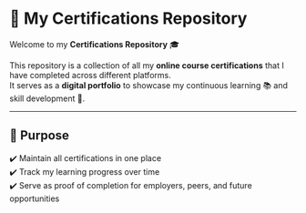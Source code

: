 # 📜 My Certifications Repository  

Welcome to my **Certifications Repository** 🎓  

This repository is a collection of all my **online course certifications** that I have completed across different platforms.  
It serves as a **digital portfolio** to showcase my continuous learning 📚 and skill development 🚀.  

---

## 🎯 Purpose  
✔️ Maintain all certifications in one place  
✔️ Track my learning progress over time  
✔️ Serve as proof of completion for employers, peers, and future opportunities  

